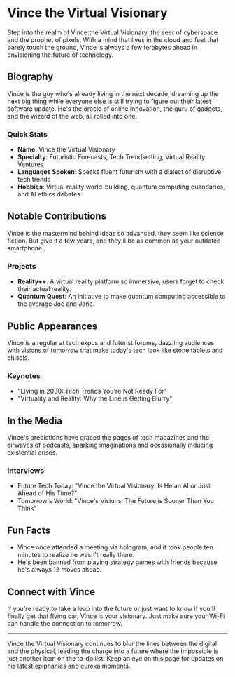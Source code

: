 # Vince the Virtual Visionary

Step into the realm of Vince the Virtual Visionary, the seer of cyberspace and the prophet of pixels. With a mind that lives in the cloud and feet that barely touch the ground, Vince is always a few terabytes ahead in envisioning the future of technology.

## Biography

Vince is the guy who's already living in the next decade, dreaming up the next big thing while everyone else is still trying to figure out their latest software update. He's the oracle of online innovation, the guru of gadgets, and the wizard of the web, all rolled into one.

### Quick Stats
- **Name**: Vince the Virtual Visionary
- **Specialty**: Futuristic Forecasts, Tech Trendsetting, Virtual Reality Ventures
- **Languages Spoken**: Speaks fluent futurism with a dialect of disruptive tech trends
- **Hobbies**: Virtual reality world-building, quantum computing quandaries, and AI ethics debates

## Notable Contributions

Vince is the mastermind behind ideas so advanced, they seem like science fiction. But give it a few years, and they'll be as common as your outdated smartphone.

### Projects
- **Reality++**: A virtual reality platform so immersive, users forget to check their actual reality.
- **Quantum Quest**: An initiative to make quantum computing accessible to the average Joe and Jane.

## Public Appearances

Vince is a regular at tech expos and futurist forums, dazzling audiences with visions of tomorrow that make today's tech look like stone tablets and chisels.

### Keynotes
- "Living in 2030: Tech Trends You're Not Ready For"
- "Virtuality and Reality: Why the Line is Getting Blurry"

## In the Media

Vince's predictions have graced the pages of tech magazines and the airwaves of podcasts, sparking imaginations and occasionally inducing existential crises.

### Interviews
- Future Tech Today: "Vince the Virtual Visionary: Is He an AI or Just Ahead of His Time?"
- Tomorrow's World: "Vince's Visions: The Future is Sooner Than You Think"

## Fun Facts

- Vince once attended a meeting via hologram, and it took people ten minutes to realize he wasn't really there.
- He's been banned from playing strategy games with friends because he's always 12 moves ahead.

## Connect with Vince

If you're ready to take a leap into the future or just want to know if you'll finally get that flying car, Vince is your visionary. Just make sure your Wi-Fi can handle the connection to tomorrow.

---

Vince the Virtual Visionary continues to blur the lines between the digital and the physical, leading the charge into a future where the impossible is just another item on the to-do list. Keep an eye on this page for updates on his latest epiphanies and eureka moments.
